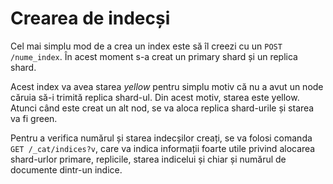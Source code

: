 # Crearea de indecși

Cel mai simplu mod de a crea un index este să îl creezi cu un `POST /nume_index`. În acest moment s-a creat un primary shard și un replica shard.

Acest index va avea starea *yellow* pentru simplu motiv că nu a avut un node căruia să-i trimită replica shard-ul. Din acest motiv, starea este yellow. Atunci când este creat un alt nod, se va aloca replica shard-urile și starea va fi green.

Pentru a verifica numărul și starea indecșilor creați, se va folosi comanda `GET /_cat/indices?v`, care va indica informații foarte utile privind alocarea shard-urlor primare, replicile, starea indicelui și chiar și numărul de documente dintr-un indice.
